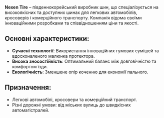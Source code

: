 **Nexen Tire** – південнокорейський виробник шин, що спеціалізується на високоякісних та доступних шинах для легкових автомобілів, кросоверів і комерційного транспорту. Компанія відома своїми інноваційними розробками та співвідношенням ціни та якості.

## Основні характеристики:
- **Сучасні технології**: Використання інноваційних гумових сумішей та вдосконаленого малюнка протектора.
- **Висока зносостійкість**: Оптимальний баланс між довговічністю та комфортом їзди.
- **Екологічність**: Зменшене опір коченню для економії пального.

## Призначення:
- Легкові автомобілі, кросовери та комерційний транспорт.
- Різні дорожні умови: від міських вулиць до швидкісних автомагістралей.